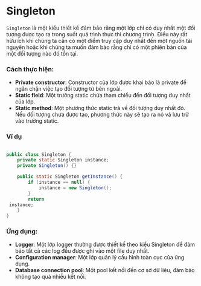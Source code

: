 # Singleton

`Singleton` là một kiểu thiết kế đảm bảo rằng một lớp chỉ có duy nhất một đối tượng được tạo ra trong suốt quá trình thực thi chương trình. Điều này rất hữu ích khi chúng ta cần có một điểm truy cập duy nhất đến một nguồn tài nguyên hoặc khi chúng ta muốn đảm bảo rằng chỉ có một phiên bản của một đối tượng nào đó tồn tại.

### Cách thực hiện:

- **Private constructor**: Constructor của lớp được khai báo là private để ngăn chặn việc tạo đối tượng từ bên ngoài.
- **Static field**: Một trường static chứa tham chiếu đến đối tượng duy nhất của lớp.
- **Static method**: Một phương thức static trả về đối tượng duy nhất đó. Nếu đối tượng chưa được tạo, phương thức này sẽ tạo ra nó và lưu trữ vào trường static.

### Ví dụ

``` Java

public class Singleton {
    private static Singleton instance;
    private Singleton() {}

    public static Singleton getInstance() {
        if (instance == null) {
            instance = new Singleton();
        }
        return   
 instance;
    }
}

```


### Ứng dụng:

- **Logger**: Một lớp logger thường được thiết kế theo kiểu Singleton để đảm bảo tất cả các log đều được ghi vào một file duy nhất.
- **Configuration manager**: Một lớp quản lý cấu hình toàn cục của ứng dụng.
- **Database connection pool**: Một pool kết nối đến cơ sở dữ liệu, đảm bảo không tạo quá nhiều kết nối.

